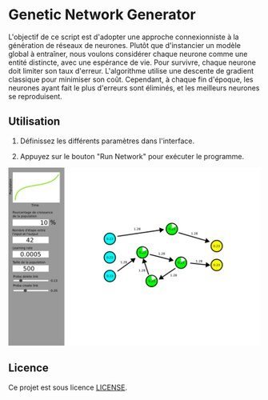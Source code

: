 # Genetic Network Generator

L'objectif de ce script est d'adopter une approche connexionniste à la génération de réseaux de neurones. Plutôt que d'instancier un modèle global à entraîner, nous voulons considérer chaque neurone comme une entité distincte, avec une espérance de vie. Pour survivre, chaque neurone doit limiter son taux d'erreur. L'algorithme utilise une descente de gradient classique pour minimiser son coût. Cependant, à chaque fin d'époque, les neurones ayant fait le plus d'erreurs sont éliminés, et les meilleurs neurones se reproduisent.

## Utilisation

1. Définissez les différents paramètres dans l'interface.

2. Appuyez sur le bouton "Run Network" pour exécuter le programme.

![Interface](interface.png)

## Licence

Ce projet est sous licence [LICENSE](LICENSE).
